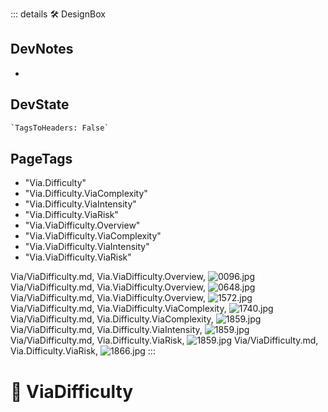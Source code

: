 ::: details 🛠 <dev>DesignBox</dev>

## DevNotes

-

## DevState

```py
`TagsToHeaders: False`
```

<h2>PageTags</h2>

- "Via.Difficulty"
- "Via.Difficulty.ViaComplexity"
- "Via.Difficulty.ViaIntensity"
- "Via.Difficulty.ViaRisk"
- "Via.ViaDifficulty.Overview"
- "Via.ViaDifficulty.ViaComplexity"
- "Via.ViaDifficulty.ViaIntensity"
- "Via.ViaDifficulty.ViaRisk"

Via/ViaDifficulty.md, <dev>Via.ViaDifficulty.Overview</dev>, ![0096.jpg](/PaperPhoto/0096.jpg)
Via/ViaDifficulty.md, <dev>Via.ViaDifficulty.Overview</dev>, ![0648.jpg](/PaperPhoto/0648.jpg)
Via/ViaDifficulty.md, <dev>Via.ViaDifficulty.Overview</dev>, ![1572.jpg](/PaperPhoto/1572.jpg)
Via/ViaDifficulty.md, <dev>Via.ViaDifficulty.ViaComplexity</dev>, ![1740.jpg](/PaperPhoto/1740.jpg)
Via/ViaDifficulty.md, <dev>Via.Difficulty.ViaComplexity</dev>, ![1859.jpg](/PaperPhoto/1859.jpg)
Via/ViaDifficulty.md, <dev>Via.Difficulty.ViaIntensity</dev>, ![1859.jpg](/PaperPhoto/1859.jpg)
Via/ViaDifficulty.md, <dev>Via.Difficulty.ViaRisk</dev>, ![1859.jpg](/PaperPhoto/1859.jpg)
Via/ViaDifficulty.md, <dev>Via.Difficulty.ViaRisk</dev>, ![1866.jpg](/PaperPhoto/1866.jpg)
:::

# 🔷 <via>ViaDifficulty</via>

